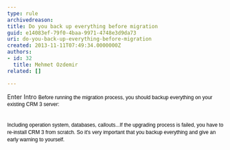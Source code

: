 ```yaml
---
type: rule
archivedreason: 
title: Do you back up everything before migration
guid: e14083ef-79f0-4baa-9971-4748e3d9da73
uri: do-you-back-up-everything-before-migration
created: 2013-11-11T07:49:34.0000000Z
authors:
- id: 32
  title: Mehmet Ozdemir
related: []

---
```



Enter Intro <span style="color&#58;#000000;font-family&#58;verdana, sans-serif;font-size&#58;12px;line-height&#58;16.796875px;">Before running the migration process, you should backup everything on your existing CRM 3 server&#58;</span>
<br><excerpt class='endintro'></excerpt><br>
<p><span style="color&#58;#000000;font-family&#58;verdana, sans-serif;font-size&#58;12px;line-height&#58;16.796875px;">Including operation system, databases, callouts...If the upgrading process is failed, you have to re-install CRM 3 from scratch. So it's very important that you backup everything and give an early warning to yourself​.</span></p>


